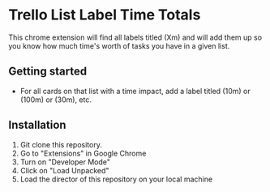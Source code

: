 # Trello List Label Time Totals

This chrome extension will find all labels titled (Xm) and will add them up so you know how much time's worth of tasks you have in a given list.

## Getting started

- For all cards on that list with a time impact, add a label titled (10m) or (100m) or (30m), etc.

## Installation

1. Git clone this repository.
2. Go to "Extensions" in Google Chrome
3. Turn on "Developer Mode"
4. Click on "Load Unpacked"
5. Load the director of this repository on your local machine

